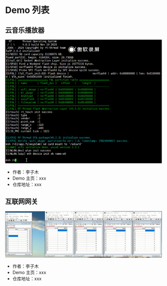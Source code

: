 # Demo 列表

## 云音乐播放器

![](figures/music.gif ':size=500x300 :ignore ')
- 作者：李子木
- Demo 主页：xxx
- 仓库地址：xxx

## 互联网网关

![](figures/modbustcp2rtu.gif ':size=500x300 :ignore ')
- 作者：李子木
- Demo 主页：xxx
- 仓库地址：xxx
